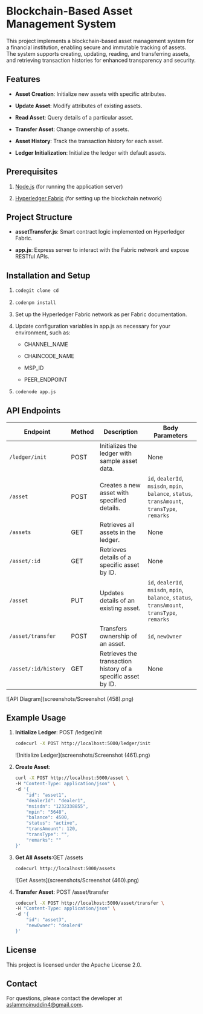 Blockchain-Based Asset Management System
========================================

This project implements a blockchain-based asset management system for a financial institution, enabling secure and immutable tracking of assets. The system supports creating, updating, reading, and transferring assets, and retrieving transaction histories for enhanced transparency and security.

Features
--------

*   **Asset Creation**: Initialize new assets with specific attributes.
    
*   **Update Asset**: Modify attributes of existing assets.
    
*   **Read Asset**: Query details of a particular asset.
    
*   **Transfer Asset**: Change ownership of assets.
    
*   **Asset History**: Track the transaction history for each asset.
    
*   **Ledger Initialization**: Initialize the ledger with default assets.
    

Prerequisites
-------------

1.  [Node.js](https://nodejs.org) (for running the application server)
    
2.  [Hyperledger Fabric](https://hyperledger-fabric.readthedocs.io) (for setting up the blockchain network)
    

Project Structure
-----------------

*   **assetTransfer.js**: Smart contract logic implemented on Hyperledger Fabric.
    
*   **app.js**: Express server to interact with the Fabric network and expose RESTful APIs.
    

Installation and Setup
----------------------

1.  
    ```bash
    codegit clone cd
    ```
    
2.  ```bash
    codenpm install
    ```
    
3.  Set up the Hyperledger Fabric network as per Fabric documentation.
    
4.  Update configuration variables in app.js as necessary for your environment, such as:
    
    *   CHANNEL\_NAME
        
    *   CHAINCODE\_NAME
        
    *   MSP\_ID
        
    *   PEER\_ENDPOINT
        
5.  
    ```bash
    codenode app.js
    ```
    

## API Endpoints

| **Endpoint**                    | **Method** | **Description**                                 | **Body Parameters**                                         |
|---------------------------------|------------|-------------------------------------------------|-------------------------------------------------------------|
| `/ledger/init`                  | POST       | Initializes the ledger with sample asset data.  | None                                                        |
| `/asset`                        | POST       | Creates a new asset with specified details.     | `id`, `dealerId`, `msisdn`, `mpin`, `balance`, `status`, `transAmount`, `transType`, `remarks` |
| `/assets`                       | GET        | Retrieves all assets in the ledger.             | None                                                        |
| `/asset/:id`                    | GET        | Retrieves details of a specific asset by ID.    | None                                                        |
| `/asset`                        | PUT        | Updates details of an existing asset.           | `id`, `dealerId`, `msisdn`, `mpin`, `balance`, `status`, `transAmount`, `transType`, `remarks` |
| `/asset/transfer`               | POST       | Transfers ownership of an asset.                | `id`, `newOwner`                                            |
| `/asset/:id/history`            | GET        | Retrieves the transaction history of a specific asset by ID. | None                                                        |
   
 ![API Diagram](screenshots/Screenshot (458).png)

Example Usage
-------------

1.  **Initialize Ledger**: POST /ledger/init
    ```bash 
    codecurl -X POST http://localhost:5000/ledger/init
    ```
     ![Initialize Ledger](screenshots/Screenshot (461).png)
    
2.  **Create Asset**:
    ```bash
    curl -X POST http://localhost:5000/asset \
    -H "Content-Type: application/json" \
    -d '{ 
        "id": "asset1", 
        "dealerId": "dealer1", 
        "msisdn": "1232338855", 
        "mpin": "5648", 
        "balance": 4500, 
        "status": "active", 
        "transAmount": 120, 
        "transType": "", 
        "remarks": ""
    }'

    
3.  **Get All Assets**:GET /assets 
    ```bash
    codecurl http://localhost:5000/assets
    ```
     ![Get Assets](screenshots/Screenshot (460).png)
    
4.  **Transfer Asset**: POST /asset/transfer
    ```bash
    codecurl -X POST http://localhost:5000/asset/transfer \
    -H "Content-Type: application/json" \
    -d '{ 
        "id": "asset3",
        "newOwner": "dealer4"
    }'
    ```
    

License
-------

This project is licensed under the Apache License 2.0.

Contact
-------

For questions, please contact the developer at [aslammoinuddin4@gmail.com](mailto:aslammoinuddin4@gmail.com).
